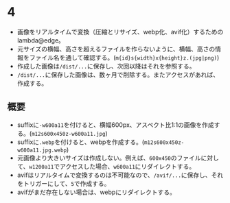 # 4
- 画像をリアルタイムで変換（圧縮とリサイズ、webp化、avif化）するためのlambda@edge。
- 元サイズの横幅、高さを超えるファイルを作らないように、横幅、高さの情報をファイル名を通して確認する。(`m{id}s{width}x{height}z.(jpg|png)`)
- 作成した画像は`/dist/...`に保存し、次回以降はそれを参照する。
- `/dist/...`に保存した画像は、数ヶ月で削除する。またアクセスがあれば、作成する。

## 概要
- suffixに`-w600a11`を付けると、横幅600px、アスペクト比1:1の画像を作成する。(`m12s600x450z-w600a11.jpg`)
- suffixに`.webp`を付けると、webpを作成する。(`m12s600x450z-w600a11.jpg.webp`)
- 元画像より大きいサイズは作成しない。例えば、`600x450`のファイルに対して、`w1200a11`でアクセスした場合、`w600a11`にリダイレクトする。
- avifはリアルタイムで変換するのは不可能なので、`/avif/...`に保存し、それをトリガーにして、`5`で作成する。
- avifがまだ存在しない場合は、webpにリダイレクトする。
